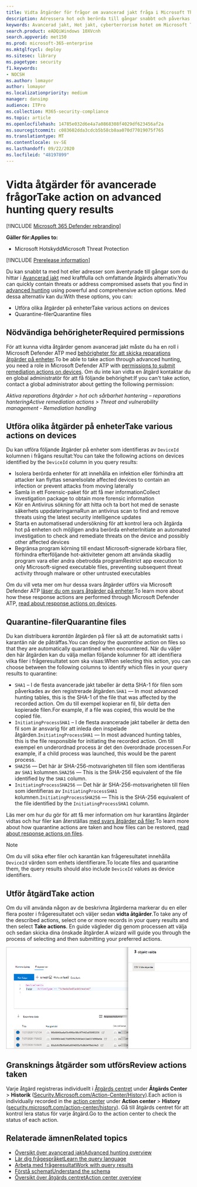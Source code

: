 ```yaml
---
title: Vidta åtgärder för frågor om avancerad jakt fråga i Microsoft Threat Protection
description: Adressera hot och berörda till gångar snabbt och påverkas av dina frågor
keywords: Avancerad jakt, Hot jakt, cyberterrorism hotet om Microsoft Threat Protection, Microsoft 365, MTP, m365, sökning, frågor, telemetri, åtgärd
search.product: eADQiWindows 10XVcnh
search.appverid: met150
ms.prod: microsoft-365-enterprise
ms.mktglfcycl: deploy
ms.sitesec: library
ms.pagetype: security
f1.keywords:
- NOCSH
ms.author: lomayor
author: lomayor
ms.localizationpriority: medium
manager: dansimp
audience: ITPro
ms.collection: M365-security-compliance
ms.topic: article
ms.openlocfilehash: 14785e032d6e4a7a0868308f4029df623456af2a
ms.sourcegitcommit: c083602dda3cdcb5b58cb8aa070d77019075f765
ms.translationtype: MT
ms.contentlocale: sv-SE
ms.lasthandoff: 09/22/2020
ms.locfileid: "48197899"
---
```

# <a name="take-action-on-advanced-hunting-query-results"></a><span data-ttu-id="758d8-104">Vidta åtgärder för avancerade frågor</span><span class="sxs-lookup"><span data-stu-id="758d8-104">Take action on advanced hunting query results</span></span>

[!INCLUDE [Microsoft 365 Defender rebranding](../includes/microsoft-defender.md)]


<span data-ttu-id="758d8-105">**Gäller för:**</span><span class="sxs-lookup"><span data-stu-id="758d8-105">**Applies to:**</span></span>
- <span data-ttu-id="758d8-106">Microsoft Hotskydd</span><span class="sxs-lookup"><span data-stu-id="758d8-106">Microsoft Threat Protection</span></span>

[!INCLUDE [Prerelease information](../includes/prerelease.md)]

<span data-ttu-id="758d8-107">Du kan snabbt ta med hot eller adresser som äventyrade till gångar som du hittar i [Avancerad jakt](advanced-hunting-overview.md) med kraftfulla och omfattande åtgärds alternativ.</span><span class="sxs-lookup"><span data-stu-id="758d8-107">You can quickly contain threats or address compromised assets that you find in [advanced hunting](advanced-hunting-overview.md) using powerful and comprehensive action options.</span></span> <span data-ttu-id="758d8-108">Med dessa alternativ kan du:</span><span class="sxs-lookup"><span data-stu-id="758d8-108">With these options, you can:</span></span>

- <span data-ttu-id="758d8-109">Utföra olika åtgärder på enheter</span><span class="sxs-lookup"><span data-stu-id="758d8-109">Take various actions on devices</span></span>
- <span data-ttu-id="758d8-110">Quarantine-filer</span><span class="sxs-lookup"><span data-stu-id="758d8-110">Quarantine files</span></span>

## <a name="required-permissions"></a><span data-ttu-id="758d8-111">Nödvändiga behörigheter</span><span class="sxs-lookup"><span data-stu-id="758d8-111">Required permissions</span></span>
<span data-ttu-id="758d8-112">För att kunna vidta åtgärder genom avancerad jakt måste du ha en roll i Microsoft Defender ATP med [behörigheter för att skicka reparations åtgärder på enheter](https://docs.microsoft.com/windows/security/threat-protection/microsoft-defender-atp/user-roles#permission-options).</span><span class="sxs-lookup"><span data-stu-id="758d8-112">To be able to take action through advanced hunting, you need a role in Microsoft Defender ATP with [permissions to submit remediation actions on devices](https://docs.microsoft.com/windows/security/threat-protection/microsoft-defender-atp/user-roles#permission-options).</span></span> <span data-ttu-id="758d8-113">Om du inte kan vidta en åtgärd kontaktar du en global administratör för att få följande behörighet:</span><span class="sxs-lookup"><span data-stu-id="758d8-113">If you can't take action, contact a global administrator about getting the following permission:</span></span>

<span data-ttu-id="758d8-114">*Aktiva reparations åtgärder > hot och sårbarhet hantering – reparations hantering*</span><span class="sxs-lookup"><span data-stu-id="758d8-114">*Active remediation actions > Threat and vulnerability management - Remediation handling*</span></span>

## <a name="take-various-actions-on-devices"></a><span data-ttu-id="758d8-115">Utföra olika åtgärder på enheter</span><span class="sxs-lookup"><span data-stu-id="758d8-115">Take various actions on devices</span></span>
<span data-ttu-id="758d8-116">Du kan utföra följande åtgärder på enheter som identifieras av `DeviceId` kolumnen i frågans resultat:</span><span class="sxs-lookup"><span data-stu-id="758d8-116">You can take the following actions on devices identified by the `DeviceId` column in you query results:</span></span>

- <span data-ttu-id="758d8-117">Isolera berörda enheter för att innehålla en infektion eller förhindra att attacker kan flyttas senare</span><span class="sxs-lookup"><span data-stu-id="758d8-117">Isolate affected devices to contain an infection or prevent attacks from moving laterally</span></span>
- <span data-ttu-id="758d8-118">Samla in ett Forensic-paket för att få mer information</span><span class="sxs-lookup"><span data-stu-id="758d8-118">Collect investigation package to obtain more forensic information</span></span>
- <span data-ttu-id="758d8-119">Kör en Antivirus sökning för att hitta och ta bort hot med de senaste säkerhets uppdateringarna</span><span class="sxs-lookup"><span data-stu-id="758d8-119">Run an antivirus scan to find and remove threats using the latest security intelligence updates</span></span>
- <span data-ttu-id="758d8-120">Starta en automatiserad undersökning för att kontrol lera och åtgärda hot på enheten och möjligen andra berörda enheter</span><span class="sxs-lookup"><span data-stu-id="758d8-120">Initiate an automated investigation to check and remediate threats on the device and possibly other affected devices</span></span>
- <span data-ttu-id="758d8-121">Begränsa program körning till endast Microsoft-signerade körbara filer, förhindra efterföljande hot-aktiviteter genom att använda skadlig program vara eller andra obetrodda program</span><span class="sxs-lookup"><span data-stu-id="758d8-121">Restrict app execution to only Microsoft-signed executable files, preventing subsequent threat activity through malware or other untrusted executables</span></span>

<span data-ttu-id="758d8-122">Om du vill veta mer om hur dessa svars åtgärder utförs via Microsoft Defender ATP [läser du om svars åtgärder på enheter](https://docs.microsoft.com/windows/security/threat-protection/microsoft-defender-atp/respond-machine-alerts).</span><span class="sxs-lookup"><span data-stu-id="758d8-122">To learn more about how these response actions are performed through Microsoft Defender ATP, [read about response actions on devices](https://docs.microsoft.com/windows/security/threat-protection/microsoft-defender-atp/respond-machine-alerts).</span></span>
   
## <a name="quarantine-files"></a><span data-ttu-id="758d8-123">Quarantine-filer</span><span class="sxs-lookup"><span data-stu-id="758d8-123">Quarantine files</span></span>
<span data-ttu-id="758d8-124">Du kan distribuera *karantän* åtgärden på filer så att de automatiskt satts i karantän när de påträffas.</span><span class="sxs-lookup"><span data-stu-id="758d8-124">You can deploy the *quarantine* action on files so that they are automatically quarantined when encountered.</span></span> <span data-ttu-id="758d8-125">När du väljer den här åtgärden kan du välja mellan följande kolumner för att identifiera vilka filer i frågeresultatet som ska visas:</span><span class="sxs-lookup"><span data-stu-id="758d8-125">When selecting this action, you can choose between the following columns to identify which files in your query results to quarantine:</span></span>

- <span data-ttu-id="758d8-126">`SHA1` – I de flesta avancerade jakt tabeller är detta SHA-1 för filen som påverkades av den registrerade åtgärden.</span><span class="sxs-lookup"><span data-stu-id="758d8-126">`SHA1` — In most advanced hunting tables, this is the SHA-1 of the file that was affected by the recorded action.</span></span> <span data-ttu-id="758d8-127">Om du till exempel kopierar en fil, blir detta den kopierade filen.</span><span class="sxs-lookup"><span data-stu-id="758d8-127">For example, if a file was copied, this would be the copied file.</span></span>
- <span data-ttu-id="758d8-128">`InitiatingProcessSHA1` – I de flesta avancerade jakt tabeller är detta den fil som är ansvarig för att inleda den inspelade åtgärden.</span><span class="sxs-lookup"><span data-stu-id="758d8-128">`InitiatingProcessSHA1` — In most advanced hunting tables, this is the file responsible for initiating the recorded action.</span></span> <span data-ttu-id="758d8-129">Om till exempel en underordnad process är det den överordnade processen.</span><span class="sxs-lookup"><span data-stu-id="758d8-129">For example, if a child process was launched, this would be the parent process.</span></span> 
- <span data-ttu-id="758d8-130">`SHA256` — Det här är SHA-256-motsvarigheten till filen som identifieras av `SHA1` kolumnen.</span><span class="sxs-lookup"><span data-stu-id="758d8-130">`SHA256` — This is the SHA-256 equivalent of the file identified by the `SHA1` column.</span></span>
- <span data-ttu-id="758d8-131">`InitiatingProcessSHA256` — Det här är SHA-256-motsvarigheten till filen som identifieras av `InitiatingProcessSHA1` kolumnen.</span><span class="sxs-lookup"><span data-stu-id="758d8-131">`InitiatingProcessSHA256` — This is the SHA-256 equivalent of the file identified by the `InitiatingProcessSHA1` column.</span></span>

<span data-ttu-id="758d8-132">Läs mer om hur du gör för att få mer information om hur karantäns åtgärder vidtas och hur filer kan återställas [med svars åtgärder på filer](https://docs.microsoft.com/windows/security/threat-protection/microsoft-defender-atp/respond-file-alerts).</span><span class="sxs-lookup"><span data-stu-id="758d8-132">To learn more about how quarantine actions are taken and how files can be restored, [read about response actions on files](https://docs.microsoft.com/windows/security/threat-protection/microsoft-defender-atp/respond-file-alerts).</span></span>

>[!NOTE]
><span data-ttu-id="758d8-133">Om du vill söka efter filer och karantän kan frågeresultatet innehålla `DeviceId` värden som enhets identifierare.</span><span class="sxs-lookup"><span data-stu-id="758d8-133">To locate files and quarantine them, the query results should also include `DeviceId` values as device identifiers.</span></span>  

## <a name="take-action"></a><span data-ttu-id="758d8-134">Utför åtgärd</span><span class="sxs-lookup"><span data-stu-id="758d8-134">Take action</span></span>
<span data-ttu-id="758d8-135">Om du vill använda någon av de beskrivna åtgärderna markerar du en eller flera poster i frågeresultatet och väljer sedan **vidta åtgärder**.</span><span class="sxs-lookup"><span data-stu-id="758d8-135">To take any of the described actions, select one or more records in your query results and then select **Take actions**.</span></span> <span data-ttu-id="758d8-136">En guide vägleder dig genom processen att välja och sedan skicka dina önskade åtgärder.</span><span class="sxs-lookup"><span data-stu-id="758d8-136">A wizard will guide you through the process of selecting and then submitting your preferred actions.</span></span>

![Bild av den valda posten med panelen för kontroll av posten](../../media/mtp-ah/ah-take-actions.png)

## <a name="review-actions-taken"></a><span data-ttu-id="758d8-138">Gransknings åtgärder som utförs</span><span class="sxs-lookup"><span data-stu-id="758d8-138">Review actions taken</span></span>
<span data-ttu-id="758d8-139">Varje åtgärd registreras individuellt i [Åtgärds centret](mtp-action-center.md) under **Åtgärds Center**  >  **Historik** ([Security.Microsoft.com/Action-Center/History](https://security.microsoft.com/action-center/history)).</span><span class="sxs-lookup"><span data-stu-id="758d8-139">Each action is individually recorded in the [action center](mtp-action-center.md) under **Action center** > **History** ([security.microsoft.com/action-center/history](https://security.microsoft.com/action-center/history)).</span></span> <span data-ttu-id="758d8-140">Gå till åtgärds centret för att kontrol lera status för varje åtgärd.</span><span class="sxs-lookup"><span data-stu-id="758d8-140">Go to the action center to check the status of each action.</span></span>
 
## <a name="related-topics"></a><span data-ttu-id="758d8-141">Relaterade ämnen</span><span class="sxs-lookup"><span data-stu-id="758d8-141">Related topics</span></span>
- [<span data-ttu-id="758d8-142">Översikt över avancerad jakt</span><span class="sxs-lookup"><span data-stu-id="758d8-142">Advanced hunting overview</span></span>](advanced-hunting-overview.md)
- [<span data-ttu-id="758d8-143">Lär dig frågespråket</span><span class="sxs-lookup"><span data-stu-id="758d8-143">Learn the query language</span></span>](advanced-hunting-query-language.md)
- [<span data-ttu-id="758d8-144">Arbeta med frågeresultat</span><span class="sxs-lookup"><span data-stu-id="758d8-144">Work with query results</span></span>](advanced-hunting-query-results.md)
- [<span data-ttu-id="758d8-145">Förstå schemat</span><span class="sxs-lookup"><span data-stu-id="758d8-145">Understand the schema</span></span>](advanced-hunting-schema-tables.md)
- [<span data-ttu-id="758d8-146">Översikt över åtgärds centret</span><span class="sxs-lookup"><span data-stu-id="758d8-146">Action center overview</span></span>](mtp-action-center.md)
